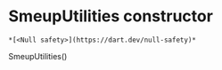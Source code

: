 


# SmeupUtilities constructor




    *[<Null safety>](https://dart.dev/null-safety)*



SmeupUtilities()












